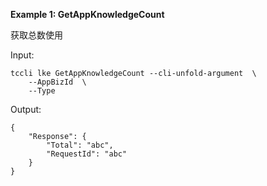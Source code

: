 **Example 1: GetAppKnowledgeCount**

获取总数使用

Input: 

```
tccli lke GetAppKnowledgeCount --cli-unfold-argument  \
    --AppBizId  \
    --Type 
```

Output: 
```
{
    "Response": {
        "Total": "abc",
        "RequestId": "abc"
    }
}
```

